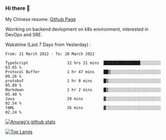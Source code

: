 ### Hi there 👋

My Chinese resume: [Github Page](https://spencercjh.github.io/resume/)

Worrking on backend devlopment on k8s environment, interested in DevOps and SRE.

Wakatime (Last 7 Days from Yesterday) :

<!--START_SECTION:waka-->

```text
From: 21 March 2022 - To: 28 March 2022

TypeScript                 12 hrs 21 mins  ████████████████░░░░░░░░░   63.65 %
Protocol Buffer            1 hr 47 mins    ██▒░░░░░░░░░░░░░░░░░░░░░░   09.26 %
protobuf                   1 hr 8 mins     █▒░░░░░░░░░░░░░░░░░░░░░░░   05.89 %
Markdown                   1 hr 2 mins     █▒░░░░░░░░░░░░░░░░░░░░░░░   05.40 %
Java                       29 mins         ▓░░░░░░░░░░░░░░░░░░░░░░░░   02.54 %
YAML                       26 mins         ▓░░░░░░░░░░░░░░░░░░░░░░░░   02.24 %
```

<!--END_SECTION:waka-->

[![Anurag's github stats](https://github-readme-stats.vercel.app/api?username=spencercjh&theme=tokyonight&show_icons=true)](https://github.com/anuraghazra/github-readme-stats)

[![Top Langs](https://github-readme-stats.vercel.app/api/top-langs/?username=spencercjh&layout=compact&theme=tokyonight)](https://github.com/anuraghazra/github-readme-stats)

